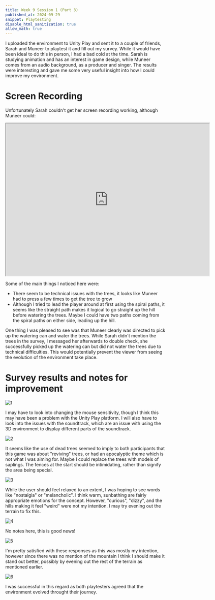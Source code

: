 ```yaml
---
title: Week 9 Session 1 (Part 3)
published_at: 2024-09-29
snippet: Playtesting
disable_html_sanitization: true
allow_math: true
---
```


I uploaded the environment to Unity Play and sent it to a couple of friends, Sarah and Muneer to playtest it and fill out my survey. While it would have been ideal to do this in person, I had a bad cold at the time. Sarah is studying animation and has an interest in game design, while Muneer comes from an audio background, as a producer and singer. The results were interesting and gave me some very useful insight into how I could improve my environment.

# Screen Recording

Unfortunately Sarah couldn't get her screen recording working, although Muneer could:

<iframe src="https://drive.google.com/file/d/1G1K5bVsBd_tbDdM7K289cuwraDCzrrXz/preview" width="640" height="480" allow="autoplay"></iframe>

Some of the main things I noticed here were:

* There seem to be technical issues with the trees, it looks like Muneer had to press a few times to get the tree to grow
* Although I tried to lead the player around at first using the spiral paths, it seems like the straight path makes it logical to go straight up the hill before watering the trees. Maybe I could have two paths coming from the spiral paths on either side, leading up the hill.

One thing I was pleased to see was that Muneer clearly was directed to pick up the watering can and water the trees. While Sarah didn't mention the trees in the survey, I messaged her afterwards to double check, she successfully picked up the watering can but did not water the trees due to technical difficulties. This would potentially prevent the viewer from seeing the evolution of the environment take place.

# Survey results and notes for improvement

![1](/w09s1/1.png)

I may have to look into changing the mouse sensitivity, though I think this may have been a problem with the Unity Play platform. I will also have to look into the issues with the soundtrack, which are an issue with using the 3D environment to display different parts of the soundtrack.

![2](/w09s1/2.png)

It seems like the use of dead trees seemed to imply to both participants that this game was about "reviving" trees, or had an apocalyptic theme which is not what I was aiming for. Maybe I could replace the trees with models of saplings. The fences at the start should be intimidating, rather than signify the area being special.

![3](/w09s1/3.png)

While the user should feel relaxed to an extent, I was hoping to see words like "nostalgia" or "melancholic". I think warm, sunbathing are fairly appropriate emotions for the concept. However, "curious", "dizzy", and the hills making it feel "weird" were not my intention. I may try evening out the terrain to fix this.

![4](/w09s1/4.png)

No notes here, this is good news!

![5](/w09s1/5.png)

I'm pretty satisfied with these responses as this was mostly my intention, however since there was no mention of the mountain I think I should make it stand out better, possibly by evening out the rest of the terrain as mentioned earlier.

![6](/w09s1/6.png)

I was successful in this regard as both playtesters agreed that the environment evolved throught their journey.

